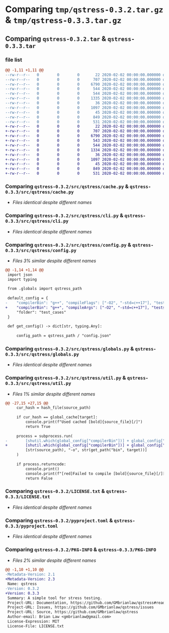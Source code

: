 # Comparing `tmp/qstress-0.3.2.tar.gz` & `tmp/qstress-0.3.3.tar.gz`

## Comparing `qstress-0.3.2.tar` & `qstress-0.3.3.tar`

### file list

```diff
@@ -1,11 +1,11 @@
--rw-r--r--   0        0        0       22 2020-02-02 00:00:00.000000 qstress-0.3.2/src/qstress/__about__.py
--rw-r--r--   0        0        0      707 2020-02-02 00:00:00.000000 qstress-0.3.2/src/qstress/cache.py
--rw-r--r--   0        0        0     6790 2020-02-02 00:00:00.000000 qstress-0.3.2/src/qstress/cli.py
--rw-r--r--   0        0        0      544 2020-02-02 00:00:00.000000 qstress-0.3.2/src/qstress/config.py
--rw-r--r--   0        0        0      544 2020-02-02 00:00:00.000000 qstress-0.3.2/src/qstress/globals.py
--rw-r--r--   0        0        0     1335 2020-02-02 00:00:00.000000 qstress-0.3.2/src/qstress/util.py
--rw-r--r--   0        0        0       36 2020-02-02 00:00:00.000000 qstress-0.3.2/.gitignore
--rw-r--r--   0        0        0     1097 2020-02-02 00:00:00.000000 qstress-0.3.2/LICENSE.txt
--rw-r--r--   0        0        0       45 2020-02-02 00:00:00.000000 qstress-0.3.2/README.md
--rw-r--r--   0        0        0      849 2020-02-02 00:00:00.000000 qstress-0.3.2/pyproject.toml
--rw-r--r--   0        0        0      531 2020-02-02 00:00:00.000000 qstress-0.3.2/PKG-INFO
+-rw-r--r--   0        0        0       22 2020-02-02 00:00:00.000000 qstress-0.3.3/src/qstress/__about__.py
+-rw-r--r--   0        0        0      707 2020-02-02 00:00:00.000000 qstress-0.3.3/src/qstress/cache.py
+-rw-r--r--   0        0        0     6790 2020-02-02 00:00:00.000000 qstress-0.3.3/src/qstress/cli.py
+-rw-r--r--   0        0        0      543 2020-02-02 00:00:00.000000 qstress-0.3.3/src/qstress/config.py
+-rw-r--r--   0        0        0      544 2020-02-02 00:00:00.000000 qstress-0.3.3/src/qstress/globals.py
+-rw-r--r--   0        0        0     1334 2020-02-02 00:00:00.000000 qstress-0.3.3/src/qstress/util.py
+-rw-r--r--   0        0        0       36 2020-02-02 00:00:00.000000 qstress-0.3.3/.gitignore
+-rw-r--r--   0        0        0     1097 2020-02-02 00:00:00.000000 qstress-0.3.3/LICENSE.txt
+-rw-r--r--   0        0        0       45 2020-02-02 00:00:00.000000 qstress-0.3.3/README.md
+-rw-r--r--   0        0        0      849 2020-02-02 00:00:00.000000 qstress-0.3.3/pyproject.toml
+-rw-r--r--   0        0        0      531 2020-02-02 00:00:00.000000 qstress-0.3.3/PKG-INFO
```

### Comparing `qstress-0.3.2/src/qstress/cache.py` & `qstress-0.3.3/src/qstress/cache.py`

 * *Files identical despite different names*

### Comparing `qstress-0.3.2/src/qstress/cli.py` & `qstress-0.3.3/src/qstress/cli.py`

 * *Files identical despite different names*

### Comparing `qstress-0.3.2/src/qstress/config.py` & `qstress-0.3.3/src/qstress/config.py`

 * *Files 3% similar despite different names*

```diff
@@ -1,14 +1,14 @@
 import json
 import typing
 
 from .globals import qstress_path
 
 default_config = {
-    "compilerBin": "g++", "compileFlags": ["-O2", "-std=c++17"], "tests": 200, "find": 1,
+    "compilerBin": "g++", "compileArgs": ["-O2", "-std=c++17"], "tests": 200, "find": 1,
     "folder": "test_cases"
 }
 
 def get_config() -> dict[str, typing.Any]:
 
     config_path = qstress_path / "config.json"
```

### Comparing `qstress-0.3.2/src/qstress/globals.py` & `qstress-0.3.3/src/qstress/globals.py`

 * *Files identical despite different names*

### Comparing `qstress-0.3.2/src/qstress/util.py` & `qstress-0.3.3/src/qstress/util.py`

 * *Files 1% similar despite different names*

```diff
@@ -27,15 +27,15 @@
     cur_hash = hash_file(source_path)
 
     if cur_hash == global_cache[target]:
         console.print(f"Used cached [bold]{source_file}[/]")
         return True
 
     process = subprocess.run(
-        [shutil.which(global_config["compilerBin"])] + global_config["compileFlags"] +
+        [shutil.which(global_config["compilerBin"])] + global_config["compileArgs"] +
         [str(source_path), "-o", str(get_path("bin", target))]
     )
 
     if process.returncode:
         console.print()
         console.print(f"[red]Failed to compile [bold]{source_file}[/][/]")
         return False
```

### Comparing `qstress-0.3.2/LICENSE.txt` & `qstress-0.3.3/LICENSE.txt`

 * *Files identical despite different names*

### Comparing `qstress-0.3.2/pyproject.toml` & `qstress-0.3.3/pyproject.toml`

 * *Files identical despite different names*

### Comparing `qstress-0.3.2/PKG-INFO` & `qstress-0.3.3/PKG-INFO`

 * *Files 2% similar despite different names*

```diff
@@ -1,10 +1,10 @@
-Metadata-Version: 2.1
+Metadata-Version: 2.3
 Name: qstress
-Version: 0.3.2
+Version: 0.3.3
 Summary: A simple tool for stress testing.
 Project-URL: Documentation, https://github.com/GMbrianlaw/qstress#readme
 Project-URL: Issues, https://github.com/GMbrianlaw/qstress/issues
 Project-URL: Source, https://github.com/GMbrianlaw/qstress
 Author-email: Brian Law <gmbrianlaw@gmail.com>
 License-Expression: MIT
 License-File: LICENSE.txt
```

